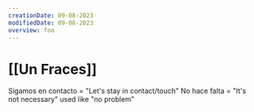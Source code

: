 ```yaml
---
creationDate: 09-08-2023
modifiedDate: 09-08-2023
overview: foo
---
```

# <span id="c"><a>[[Un Fraces]]</a></span>

Sigamos en contacto = "Let's stay in contact/touch"
No hace falta = "It's not necessary" used like "no problem"